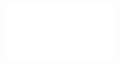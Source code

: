 ![Inteligentne budynki-integracja systemów & BMS - 2023](Notatki/Semestr%202/Podstawy%20automatyki%20i%20robotyki/Wyk%C5%82ady/Wyk%C5%82ad%206/Inteligentne%20budynki-integracja%20system%C3%B3w%20&%20BMS%20-%202023.pdf)